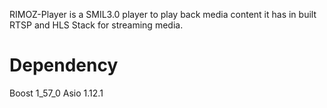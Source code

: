 RIMOZ-Player is a SMIL3.0 player to play back media content
it has in built RTSP and HLS Stack for streaming media.

Dependency
==========
Boost 1_57_0
Asio  1.12.1


